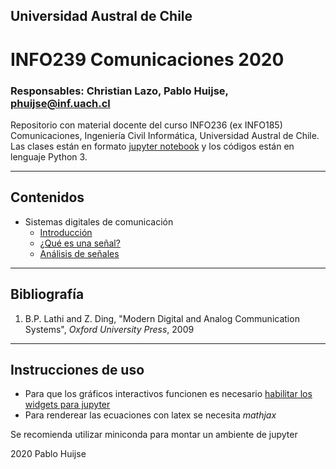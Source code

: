 ## Universidad Austral de Chile

# INFO239 Comunicaciones 2020

### Responsables: Christian Lazo, Pablo Huijse, phuijse@inf.uach.cl


Repositorio con material docente del curso INFO236 (ex INFO185) Comunicaciones, Ingeniería Civil Informática, Universidad Austral de Chile. Las clases están en formato [jupyter notebook](http://jupyter.org) y los códigos están en lenguaje Python 3. 


***
## Contenidos

- Sistemas digitales de comunicación 
    - [Introducción](unidad1/01_sistemas_de_comunicacion.ipynb)
    - [¿Qué es una señal?](unidad1/02_señales.ipynb)
    - [Análisis de señales](unidad1/03_análisis_de_señales.ipynb)


***
## Bibliografía


1. B.P. Lathi and Z. Ding, "Modern Digital and Analog Communication Systems", *Oxford University Press*, 2009
    
***
## Instrucciones de uso
- Para que los gráficos interactivos funcionen es necesario [habilitar los widgets para jupyter](http://ipywidgets.readthedocs.io/en/latest/user_install.html)
- Para renderear las ecuaciones con latex se necesita *mathjax*

Se recomienda utilizar miniconda para montar un ambiente de jupyter

2020 Pablo Huijse
